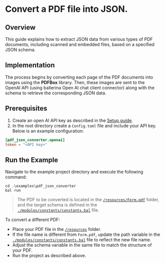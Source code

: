 # Convert a PDF file into JSON.

## Overview
This guide explains how to extract JSON data from various types of PDF documents, including scanned and embedded files, based on a specified JSON schema. 

## Implementation
The process begins by converting each page of the PDF documents into images using the  **PDFBox** library. Then, these images are sent to the OpenAI API (using ballerina Open AI chat client connector) along with the schema to retrieve the corresponding JSON data.

## Prerequisites

1. Create an open AI API key as described in the [Setup guide](https://central.ballerina.io/ballerinax/openai.chat/latest#setup-guide).
2. In the root directory create a `Config.toml` file and include your API key. Below is an example configuration:

```toml
[pdf_json_converter.openai]
token = "<API key>"
```

## Run the Example

Navigate to the example project directory and execute the following command:

```ballerina 
cd .\examples\pdf_json_converter
bal run
```

> The PDF to be converted is located in the [`/resources/Form.pdf`](./resources/Form.pdf) folder, and the target schema is defined in the [`./modules/constants/constants.bal`](./modules/constants/constants.bal) file.

To convert a different PDF:

- Place your PDF file in the [`/resources`](./resources) folder.
- If the file name is different from `Form.pdf`, update the path variable in the [`./modules/constants/constants.bal`](./modules/constants/constants.bal) file to reflect the new file name.
- Adjust the schema variable in the same file to match the structure of your PDF.
- Run the project as described above.
